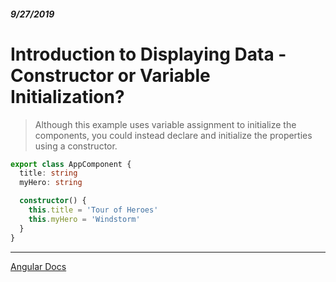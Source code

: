 ##### 9/27/2019
# Introduction to Displaying Data - Constructor or Variable Initialization?
  > Although this example uses variable assignment to initialize the components, you could instead declare and initialize the properties using a constructor.

```typescript
export class AppComponent {
  title: string
  myHero: string

  constructor() {
    this.title = 'Tour of Heroes'
    this.myHero = 'Windstorm'
  }
}
```

---

[Angular Docs](https://angular.io/guide/displaying-data)